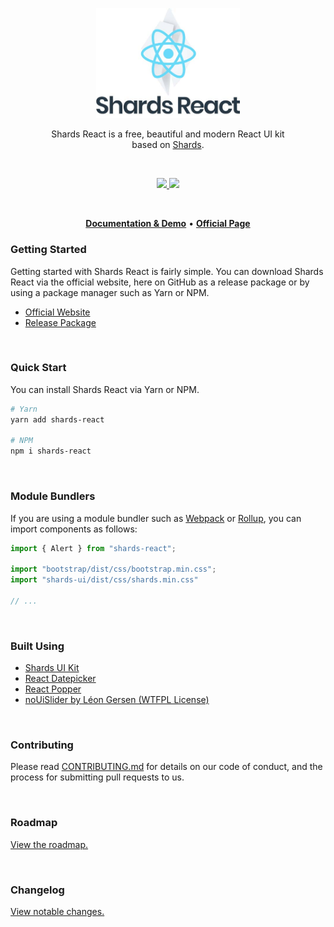 <p align="center">
<img src="logo.jpg" width="230" />
</p>

<p align="center">
Shards React is a free, beautiful and modern React UI kit <br /> based on <a href="https://github.com/designrevision/shards-ui">Shards</a>.
</p>

<br />

<p align="center">
  <a href="#">
    <img src="https://img.shields.io/badge/License-MIT-brightgreen.svg" />
  </a>
  <a href="https://twitter.com/designrevision">
    <img src="https://img.shields.io/twitter/follow/DesignRevision.svg?style=social&label=Follow" />
  </a>
</p>

<br />

<p align="center">
  <a href="https://designrevision.com/docs/shards-react/"><strong>Documentation & Demo</strong></a> •
  <a href="https://designrevision.com/downloads/shards-react/"><strong>Official Page</strong></a>
</p>


### Getting Started

Getting started with Shards React is fairly simple. You can download Shards React via the official website, here on GitHub as a release package or by using a package manager such as Yarn or NPM.

* [Official Website](https://designrevision.com/download/shards-react)
* [Release Package](https://github.com/DesignRevision/shards-react/releases)

<br />

### Quick Start

You can install Shards React via Yarn or NPM.

```bash
# Yarn
yarn add shards-react

# NPM
npm i shards-react
```

<br />

### Module Bundlers

If you are using a module bundler such as [Webpack](https://webpack.js.org/) or [Rollup](https://rollupjs.org/), you can import components as follows:

```javascript
import { Alert } from "shards-react";

import "bootstrap/dist/css/bootstrap.min.css";
import "shards-ui/dist/css/shards.min.css"

// ...
```

<br />

### Built Using

* [Shards UI Kit](https://designrevision.com/downloads/shards/)
* [React Datepicker](https://reactdatepicker.com/)
* [React Popper](https://github.com/FezVrasta/react-popper)
* [noUiSlider by Léon Gersen (WTFPL License)](https://refreshless.com/nouislider/download/)

<br />

### Contributing

Please read [CONTRIBUTING.md](CONTRIBUTING.md) for details on our code of conduct, and the process for submitting pull requests to us.

<br />

### Roadmap

[View the roadmap.](http://designrevision.com/docs/shards-react/roadmap)

<br />

### Changelog

[View notable changes.](CHANGELOG.md)
